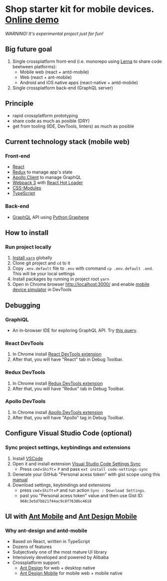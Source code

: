 # Shop starter kit for mobile devices. [Online demo](http://shop.serga.name/)

_WARNING! It's experimental project just for fun!_

## Big future goal

1. Single crossplatform front-end (i.e. monorepo using [Lerna](https://github.com/lerna/lerna) to share code beetween platforms):
    * Mobile web (react + antd-mobile)
    * Web (react + ant-mobile)
    * Android and iOS native apps (react-native + antd-mobile)
1. Single crossplatform back-end (GraphQL server)

## Principle

* rapid crossplatform prototyping
* share code as much as posible (DRY)
* get from tooling (IDE, DevTools, linters) as much as posible

## Current technology stack (mobile web)

### Front-end

* [React](https://facebook.github.io/react/)
* [Redux](http://redux.js.org/) to manage app's state
* [Apollo Client](http://dev.apollodata.com/) to manage GraphQL
* [Webpack 3](https://webpack.js.org/) with [React Hot Loader](http://gaearon.github.io/react-hot-loader/)
* [CSS-Modules](https://github.com/css-modules/css-modules)
* [TypeScript](https://www.typescriptlang.org/)

### Back-end

* [GraphQL](http://graphql.org/) API using [Python Graphene](http://graphene-python.org/)

## How to install

### Run project locally

1. [Install `yarn`](https://yarnpkg.com/lang/en/docs/install/) globally
1. Clone git project and `cd` to it
1. Copy `.env.default` file to `.env` with command `cp .env.default .end`. This will be your local settings
1. Install packages by running in project root `yarn`
1. Open in Chrome browser [http://localhost:3000/](http://localhost:3000/) and enable [mobile device simulator](https://developers.google.com/web/tools/chrome-devtools/device-mode/) in DevTools

## Debugging

### GraphiQL

* An in-browser IDE for exploring GraphQL API. Try [this query](http://shop.serga.name/graphiql?query=query%20%7B%0A%20%20allProducts(categoryId%3A62%2C%20first%3A2%2C%20offset%3A0)%20%7B%0A%20%20%20%20total%0A%20%20%20%20products%20%7B%0A%20%20%20%20%20%20category%20%7B%0A%20%20%20%20%20%20%20%20id%0A%20%20%20%20%20%20%20%20name%0A%20%20%20%20%20%20%7D%0A%20%20%20%20%20%20brand%20%7B%0A%20%20%20%20%20%20%20%20id%0A%20%20%20%20%20%20%20%20name%0A%20%20%20%20%20%20%7D%0A%20%20%20%20%20%20images%20%7B%0A%20%20%20%20%20%20%20%20id%0A%20%20%20%20%20%20%20%20src%0A%20%20%20%20%20%20%20%20isTitle%0A%20%20%20%20%20%20%7D%0A%20%20%20%20%09attributes%20%7B%0A%20%20%20%20%20%20%20%20name%0A%20%20%20%20%20%20%20%20values%20%7B%0A%20%20%20%20%20%20%20%20%20%20id%0A%20%20%20%20%20%20%20%20%7D%0A%20%20%20%20%20%20%7D%20%20%20%20%20%20%0A%20%20%20%20%20%20subProducts%20%7B%0A%20%20%20%20%20%20%20%20id%0A%20%20%20%20%20%20%20%20article%0A%20%20%20%20%20%20%20%20attributes%20%7B%0A%20%20%20%20%20%20%20%20%20%20name%0A%20%20%20%20%20%20%20%20%20%20values%20%7B%0A%20%20%20%20%20%20%20%20%20%20%20%20id%0A%20%20%20%20%20%20%20%20%20%20%20%20name%0A%20%20%20%20%20%20%20%20%20%20%7D%0A%20%20%20%20%20%20%20%20%7D%0A%20%20%20%20%20%20%7D%0A%20%20%20%20%7D%0A%20%20%7D%0A%7D&variables=).

### React DevTools

1. In Chrome install [React DevTools extension](https://chrome.google.com/webstore/detail/react-developer-tools/fmkadmapgofadopljbjfkapdkoienihi)
1. After that, you will have "React" tab in Debug Toolbar.

### Redux DevTools

1. In Chrome install [Redux DevTools extension](https://chrome.google.com/webstore/detail/redux-devtools/lmhkpmbekcpmknklioeibfkpmmfibljd)
1. After that, you will have "Redux" tab in Debug Toolbar.

### Apollo DevTools

1. In Chrome install [Apollo DevTools extension](https://chrome.google.com/webstore/detail/apollo-client-developer-t/jdkknkkbebbapilgoeccciglkfbmbnfm)
1. After that, you will have "Apollo" tag in Debug Toolbar.

## Configure Visual Studio Code (optional)

### Sync project settings, keybindings and extensions

1. Install [VSCode](https://code.visualstudio.com/)
1. Open it and install extension [Visual Studio Code Settings Sync](https://marketplace.visualstudio.com/items?itemName=Shan.code-settings-sync)
    * Press `cmd`+`Shift`+ `P` and pass `ext install code-settings-sync`
1. Generate your GitHub "Personal acess token" with gist scope using this [manual](https://marketplace.visualstudio.com/items?itemName=Shan.code-settings-sync#steps-to-get-the-github-key)
1. Download settings, keybindings and extensions
    * press `cmd`+`Shift`+`P` and run action `Sync : Download Settings`.
    * past you "Personal acess token" value and then use Gist ID: `968c3e5d7bb21f44ac9c8f7638bc4618`

## UI with [Ant Mobile](https://ant.design/) and [Ant Design Mobile](https://mobile.ant.design/)

### Why ant-design and antd-mobile

* Based on React, written in TypeScript
* Dozens of features
* Subjectively one of the most mature UI library
* Intensively developed and powered by Alibaba
* Crossplatform support:
  * [Ant Design](https://ant.design/) for web + desktop native
  * [Ant Design Mobile](https://mobile.ant.design/) for mobile web + mobile native
